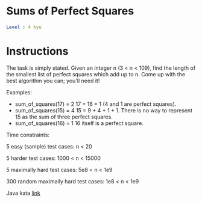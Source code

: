 # Sums of Perfect Squares

```yaml
Level : 4 kyu
```

# Instructions

The task is simply stated. Given an integer n (3 < n < 109), find the length of the smallest list of perfect squares which add up to n. Come up with the best algorithm you can; you'll need it!

Examples:

- sum_of_squares(17) = 2
17 = 16 + 1 (4 and 1 are perfect squares).
- sum_of_squares(15) = 4
15 = 9 + 4 + 1 + 1. There is no way to represent 15 as the sum of three perfect squares.
- sum_of_squares(16) = 1
16 itself is a perfect square.

Time constraints:

5 easy (sample) test cases: n < 20

5 harder test cases: 1000 < n < 15000

5 maximally hard test cases: 5e8 < n < 1e9

300 random maximally hard test cases: 1e8 < n < 1e9

Java kata [link](https://www.codewars.com/kata/5a3af5b1ee1aaeabfe000084/train/java)